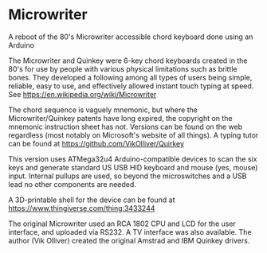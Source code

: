 # Microwriter
A reboot of the 80's Microwriter accessible chord keyboard done using an Arduino

The Microwriter and Quinkey were 6-key chord keyboards created in the 80's for use by people with various physical limitations such as brittle bones. They developed a following among all types of users being simple, reliable, easy to use, and effectively allowed instant touch typing at speed. See https://en.wikipedia.org/wiki/Microwriter

The chord sequence is vaguely mnemonic, but where the Microwriter/Quinkey patents have long expired, the copyright on the mnemonic instruction sheet has not. Versions can be found on the web regardless (most notably on Microsoft's website of all things). A typing tutor can be found at https://github.com/VikOlliver/Quirkey

This version uses ATMega32u4 Arduino-compatible devices to scan the six keys and generate standard US USB HID keyboard and mouse (yes, mouse) input. Internal pullups are used, so beyond the microswitches and a USB lead no other components are needed.

A 3D-printable shell for the device can be found at https://www.thingiverse.com/thing:3433244

The original Microwriter used an RCA 1802 CPU and LCD for the user interface, and uploaded via RS232. A TV interface was also available. The author (Vik Olliver) created the original Amstrad and IBM Quinkey drivers.
